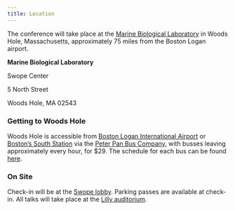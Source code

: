 ```yaml
---
title: Location
---
```

The conference will take place at the [Marine Biological Laboratory](http://www.mbl.edu/conferences/) in Woods Hole, Massachusetts, approximately 75 miles from the Boston Logan airport.

**Marine Biological Laboratory**

Swope Center

5 North Street

Woods Hole, MA 02543

### Getting to Woods Hole

Woods Hole is accessible from [Boston Logan International Airport](https://www.massport.com/logan-airport/) or [Boston&#8217;s South Station](http://www.south-station.net) via the [Peter Pan Bus Company](http://peterpanbus.com), with busses leaving approximately every hour, for $29. The schedule for each bus can be found [here](http://peterpanbus.com/commuter/commuter-bus-schedule-Cape-Cod-Islands.pdf).

### On Site

Check-in will be at the [Swope lobby](https://www.google.com/maps/place/Swope+Center/@41.5264212,-70.6729768,17z/data=!4m2!3m1!1s0x89e4d88702f1e6cf:0xf6558c472d4aa281). Parking passes are available at check-in. All talks will take place at the [Lilly auditorium](https://www.google.com/maps/place/Marine+Biological+Laboratory/@41.5256391,-70.6746096,17z/data=!3m1!4b1!4m2!3m1!1s0x89e4d886d3a35f5d:0xbd6dcdc149d1a8c).
